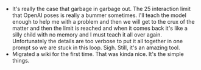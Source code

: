 * It's really the case that garbage in garbage out. The 25 interaction limit that OpenAI poses is really a bummer sometimes. I'll teach the model enough to help me with a problem and then we will get to the crux of the matter and then the limit is reached and when it comes back it's like a silly child with no memory and I must teach it all over again. Unfortunately the details are too verbose to put it all together in one prompt so we are stuck in this loop. Sigh. Still, it's an amazing tool.
* Migrated a wiki for the first time. That was kinda nice. It's the simple things.